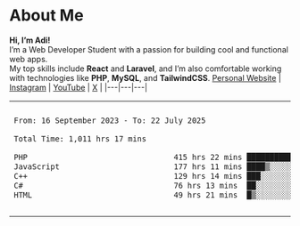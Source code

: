 # About Me

**Hi, I’m Adi!**  
I’m a Web Developer Student with a passion for building cool and functional web apps.  
My top skills include **React** and **Laravel**, and I’m also comfortable working with technologies like **PHP**, **MySQL**, and **TailwindCSS**.
[Personal Website](https://adisalafudin-com.vercel.app/) | [Instagram](https://instagram.com/adi.salafudin) | [YouTube](https://youtube.com/@adisalafudin) | [X](https://x.com/telotraash) |
|---|---|---|

<table border="0">
 <tr>
  <td>
  
 
 <!--START_SECTION:waka-->

```txt
From: 16 September 2023 - To: 22 July 2025

Total Time: 1,011 hrs 17 mins

PHP                                415 hrs 22 mins ██████████░░░░░░░░░░░░░░░   40.64 %
JavaScript                         177 hrs 11 mins ████▒░░░░░░░░░░░░░░░░░░░░   17.34 %
C++                                129 hrs 14 mins ███░░░░░░░░░░░░░░░░░░░░░░   12.65 %
C#                                 76 hrs 13 mins  ██░░░░░░░░░░░░░░░░░░░░░░░   07.46 %
HTML                               49 hrs 21 mins  █▒░░░░░░░░░░░░░░░░░░░░░░░   04.83 %
```

<!--END_SECTION:waka-->
  </td>
    <td>
   <div align="start">
        <a href="https://open.spotify.com/user/dxso20he52f5d4ti73duavf95">
        <img width="200px" src="https://spotify-github-profile.kittinanx.com/api/view.svg?uid=dxso20he52f5d4ti73duavf95&cover_image=true&theme=default&show_offline=false&background_color=121212&interchange=false" alt="Spotify Now Playing">
    </a>
</div> 

  </td>
 </tr>

</table>






